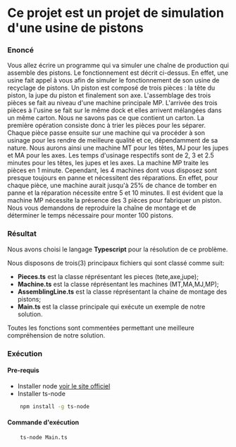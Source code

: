 # Ce projet est un projet de simulation d'une usine de pistons

###   Enoncé

Vous allez écrire un programme qui va simuler une chaîne de production qui assemble des pistons. Le
fonctionnement est décrit ci-dessus.
En effet, une usine fait appel à vous afin de simuler le fonctionnement de son usine
de recyclage de pistons. Un piston est composé de trois pièces : la tête du piston, la jupe du piston et
finalement son axe. L'assemblage des trois pièces se fait au niveau d'une machine principale MP.
L'arrivée des trois pièces à l'usine se fait sur le même dock et elles arrivent mélangées dans un même
carton. Nous ne savons pas ce que contient un carton. La première opération consiste donc à trier les
pièces pour les séparer. Chaque pièce passe ensuite sur une machine qui va procéder à son usinage
pour les rendre de meilleure qualité et ce, dépendamment de sa nature. Nous aurons ainsi une machine
MT pour les têtes, MJ pour les jupes et MA pour les axes. Les temps d'usinage respectifs sont de 2,
3 et 2.5 minutes pour les têtes, les jupes et les axes. La machine MP traite les pièces en 1 minute.
Cependant, les 4 machines dont vous disposez sont presque toujours en panne et nécessitent des
réparations. En effet, pour chaque pièce, une machine aurait jusqu'à 25% de chance de tomber en panne
et la réparation nécessite entre 5 et 10 minutes.
Il est évident que la machine MP nécessite la présence des 3 pièces pour fabriquer un piston.
Nous vous demandons de reproduire la chaîne de montage et de déterminer le temps nécessaire pour
monter 100 pistons.

### Résultat
Nous avons choisi le langage **Typescript** pour la résolution de ce problème.

Nous disposons de trois(3) principaux fichiers qui sont classé comme suit:

 - **Pieces.ts** est la classe réprésentant les pieces (tete,axe,jupe);
 - **Machine.ts** est la classe réprésentant les machines (MT,MA,MJ,MP);
 - **AssemblingLine.ts** est la classe réprésentant la chaine de montage des pistons;
 - **Main.ts** est la classe principale qui exécute un exemple de notre solution.

Toutes les fonctions sont commentées permettant une meilleure compréhension de notre solution.

### Exécution

#### Pre-requis 

- Installer node [voir le site officiel](https://nodejs.org/fr)
- Installer ts-node
```bash
    npm install -g ts-node
```

#### Commande d'exécution

```bash
    ts-node Main.ts
```